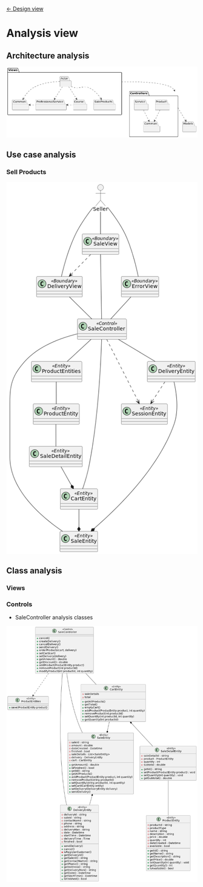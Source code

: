 [<- Design view](./design-view.md)

# Analysis view

## Architecture analysis

![](../Out/Architecture-Analysis.png)

## Use case analysis

### Sell Products

![](../Out/SellProducts.AnalysisClasses.png)


## Class analysis

### Views

### Controls

* SaleController analysis classes

![](../Out/SaleController.AnalysisClasses.png)

